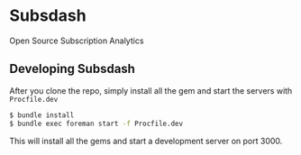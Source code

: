 # Subsdash
Open Source Subscription Analytics

## Developing Subsdash

After you clone the repo, simply install all the gem and start the servers with `Procfile.dev`

```sh
$ bundle install
$ bundle exec foreman start -f Procfile.dev
```
This will install all the gems and start a development server on port 3000.